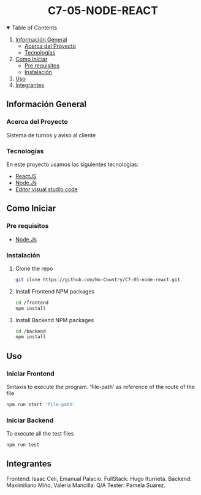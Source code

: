 <h1 align="center">C7-05-NODE-REACT</h1>

<!-- TABLE OF CONTENTS -->
<details open="open">
  <summary>Table of Contents</summary>
  <ol>
    <li>
      <a href="#información-general">Información General</a>
      <ul>
        <li><a href="#acerca-del-proyecto">Acerca del Proyecto</a></li>
        <li><a href="#tecnologías">Tecnologías</a></li>
      </ul>
    </li>
    <li>
      <a href="#como-iniciar">Como Iniciar</a>
      <ul>
        <li><a href="#pre-requisitos">Pre requisitos</a></li>
        <li><a href="#instalación">Instalación</a></li>
      </ul>
    </li>
    <li><a href="#uso">Uso</a></li>
    <li><a href="#integrantes">Integrantes</a></li>
</ol>
</details>


<h2>Información General</h2>
<h3>Acerca del Proyecto</h3>
<p align="justify">
Sistema de turnos y aviso al cliente
</p>

<h3>Tecnologías</h3>

En este proyecto usamos las siguientes tecnologías:
* [ReactJS](https://es.reactjs.org/)
* [Node.Js](https://nodejs.org/es/)
* [Editor visual studio code](https://code.visualstudio.com/)

<h2>Como Iniciar</h2>
<h3>Pre requisitos</h3>

* [Node.Js](https://nodejs.org/es/)

<h3>Instalación</h3>

1. Clone the repo
   ```sh
   git clone https://github.com/No-Country/C7-05-node-react.git
   ```
2. Install Frontend NPM packages
   ```sh
   cd /frontend
   npm install
   ```
3. Install Backend NPM packages
   ```sh
   cd /backend
   npm install
   ```
<h2>Uso</h2>
<h3>Iniciar Frontend</h3>

Sintaxis to execute the program.
'file-path' as reference of the route of the file
   ```sh
   npm run start 'file-path'
   ```
<h3>Iniciar Backend</h3>
 
   <p>To execute all the test files</p>
   
   ```sh
   npm run test 
   ```

   

<h2>Integrantes</h2>
  Frontend: Isaac Celi, Emanual Palacio.
  FullStack: Hugo Iturrieta.
  Backend: Maximiliano Miño, Valeria Mancilla.
  Q/A Tester: Pamela Suarez.
